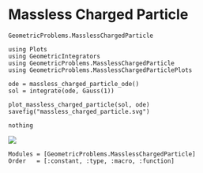 # Massless Charged Particle

```@docs
GeometricProblems.MasslessChargedParticle
```

```@eval
using Plots
using GeometricIntegrators
using GeometricProblems.MasslessChargedParticle
using GeometricProblems.MasslessChargedParticlePlots

ode = massless_charged_particle_ode()
sol = integrate(ode, Gauss(1))

plot_massless_charged_particle(sol, ode)
savefig("massless_charged_particle.svg")

nothing
```

![](massless_charged_particle.svg)



```@autodocs
Modules = [GeometricProblems.MasslessChargedParticle]
Order   = [:constant, :type, :macro, :function]
```
